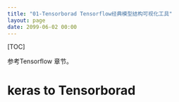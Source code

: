 ```yaml
---
title: "01-Tensorborad Tensorflow经典模型结构可视化工具"
layout: page
date: 2099-06-02 00:00
---
```

[TOC]

参考Tensorflow 章节。


# keras to Tensorborad

